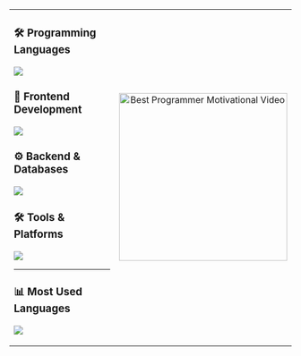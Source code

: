 <table>
  <tr>
    <td>
      
<!-- Programming Languages -->
### 🛠 Programming Languages
<p align="left">
  <img src="https://skillicons.dev/icons?i=js,ts,php&perline=10" />
</p>

<!-- Frontend Technologies -->
### 🎨 Frontend Development
<p align="left">
  <img src="https://skillicons.dev/icons?i=react,nextjs,tailwindcss,materialui,html,css,webflow&perline=10" />
</p>

<!-- Backend & Databases -->
### ⚙️ Backend & Databases
<p align="left">
  <img src="https://skillicons.dev/icons?i=nodejs,express,mysql,mongodb,prisma&perline=10" />
</p>

<!-- Tools & Platforms -->
### 🛠 Tools & Platforms
<p align="left">
  <img src="https://skillicons.dev/icons?i=git,github,npm,linux,bash,wordpress&perline=10" />
</p>

---

<!-- Most Used Languages -->
### 📊 Most Used Languages
<p align="left">
  <img src="https://github-readme-stats.vercel.app/api/top-langs/?username=madhukazz&layout=compact&theme=react" />
</p>

   </td>
   <td>
    
<!-- Developer Video -->
<p align="center">
  <a href="https://www.youtube.com/watch?v=AZh8Tn1Qa6g" target="_blank">
    <img src="https://img.youtube.com/vi/AZh8Tn1Qa6g/0.jpg" width="300" alt="Best Programmer Motivational Video">
  </a>
</p>

   </td>
  </tr>
</table>
